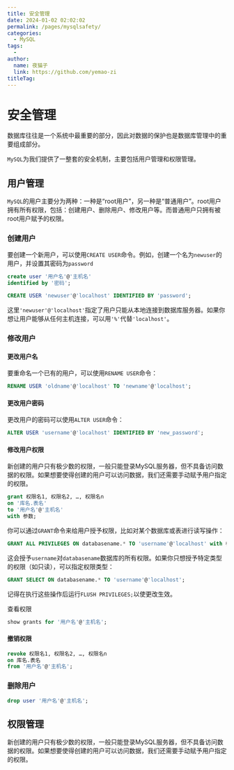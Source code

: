 ```yaml
---
title: 安全管理
date: 2024-01-02 02:02:02
permalink: /pages/mysqlsafety/
categories:
  - MySQL
tags:
  - 
author: 
  name: 夜猫子
  link: https://github.com/yemao-zi
titleTag: 
---
```


# 安全管理

数据库往往是一个系统中最重要的部分，因此对数据的保护也是数据库管理中的重要组成部分。

`MySQL`为我们提供了一整套的安全机制，主要包括用户管理和权限管理。

<!-- more -->

## 用户管理

`MySQL`的用户主要分为两种：一种是“root用户”，另一种是“普通用户”。root用户拥有所有权限，包括：创建用户、删除用户、修改用户等。而普通用户只拥有被root用户赋予的权限。

### 创建用户

要创建一个新用户，可以使用`CREATE USER`命令。例如，创建一个名为`newuser`的用户，并设置其密码为`password`

```sql
create user '用户名'@'主机名'
identified by '密码';
```

```sql
CREATE USER 'newuser'@'localhost' IDENTIFIED BY 'password';
```

这里`'newuser'@'localhost'`指定了用户只能从本地连接到数据库服务器。如果你想让用户能够从任何主机连接，可以用`'%'`代替`'localhost'`。

### 修改用户

#### 更改用户名

要重命名一个已有的用户，可以使用`RENAME USER`命令：

```sql
RENAME USER 'oldname'@'localhost' TO 'newname'@'localhost';
```

#### 更改用户密码

更改用户的密码可以使用`ALTER USER`命令：

```sql
ALTER USER 'username'@'localhost' IDENTIFIED BY 'new_password';
```

#### 修改用户权限

新创建的用户只有极少数的权限，一般只能登录MySQL服务器，但不具备访问数据的权限。如果想要使得创建的用户可以访问数据，我们还需要手动赋予用户指定的权限。

```sql
grant 权限名1, 权限名2, …, 权限名n
on '库名.表名'
to '用户名'@'主机名'
with 参数;
```

你可以通过`GRANT`命令来给用户授予权限，比如对某个数据库或表进行读写操作：

```sql
GRANT ALL PRIVILEGES ON databasename.* TO 'username'@'localhost' with 参数;
```

这会授予`username`对`databasename`数据库的所有权限。如果你只想授予特定类型的权限（如只读），可以指定权限类型：

```sql
GRANT SELECT ON databasename.* TO 'username'@'localhost';
```

记得在执行这些操作后运行`FLUSH PRIVILEGES;`以使更改生效。

查看权限

```sql
show grants for '用户名'@'主机名';
```

#### 撤销权限

```sql
revoke 权限名1, 权限名2, …, 权限名n
on 库名.表名
from '用户名'@'主机名';
```



### 删除用户

```sql
drop user '用户名'@'主机名';
```

## 权限管理

新创建的用户只有极少数的权限，一般只能登录MySQL服务器，但不具备访问数据的权限。如果想要使得创建的用户可以访问数据，我们还需要手动赋予用户指定的权限。